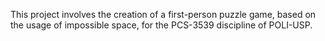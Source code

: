 This project involves the creation of a first-person puzzle game, based on the usage of impossible space, for the PCS-3539 discipline of POLI-USP.